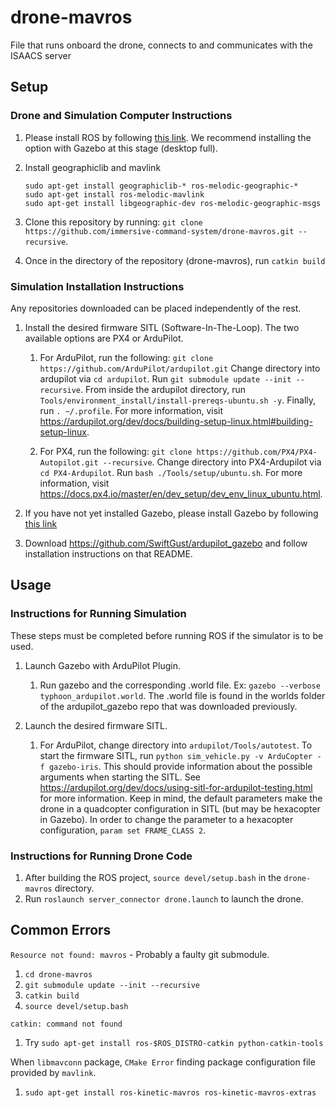 # drone-mavros
File that runs onboard the drone, connects to and communicates with the ISAACS server

## Setup
### Drone and Simulation Computer Instructions

1. Please install ROS by following [this link](http://wiki.ros.org/melodic/Installation). We recommend installing the option with Gazebo at this stage (desktop full).

2. Install geographiclib and mavlink
    ```
    sudo apt-get install geographiclib-* ros-melodic-geographic-*  
    sudo apt-get install ros-melodic-mavlink
    sudo apt-get install libgeographic-dev ros-melodic-geographic-msgs
    ```
   
3. Clone this repository by running: `git clone https://github.com/immersive-command-system/drone-mavros.git --recursive`.

4. Once in the directory of the repository (drone-mavros), run `catkin build`

### Simulation Installation Instructions
Any repositories downloaded can be placed independently of the rest.
1. Install the desired firmware SITL (Software-In-The-Loop). The two available options are PX4 or ArduPilot.
    1. For ArduPilot, run the following: `git clone https://github.com/ArduPilot/ardupilot.git`
    Change directory into ardupilot via `cd ardupilot`. Run `git submodule update --init --recursive`. 
    From inside the ardupilot directory, run `Tools/environment_install/install-prereqs-ubuntu.sh -y`. Finally,
    run `. ~/.profile`. For more information, visit https://ardupilot.org/dev/docs/building-setup-linux.html#building-setup-linux.
    
    2. For PX4, run the following: `git clone https://github.com/PX4/PX4-Autopilot.git --recursive`.
    Change directory into PX4-Ardupilot via `cd PX4-Ardupilot`. Run `bash ./Tools/setup/ubuntu.sh`.
    For more information, visit https://docs.px4.io/master/en/dev_setup/dev_env_linux_ubuntu.html.
    
2. If you have not yet installed Gazebo, please install Gazebo by following [this link](http://gazebosim.org/tutorials?tut=install_ubuntu&cat=install)

3. Download https://github.com/SwiftGust/ardupilot_gazebo and follow installation instructions on that README.

## Usage
### Instructions for Running Simulation
These steps must be completed before running ROS if the simulator is to be used.
1. Launch Gazebo with ArduPilot Plugin.
    1. Run gazebo and the corresponding .world file. Ex: `gazebo --verbose typhoon_ardupilot.world`.
    The .world file is found in the worlds folder of the ardupilot_gazebo repo that was downloaded previously.
    
2. Launch the desired firmware SITL.  
    1. For ArduPilot, change directory into `ardupilot/Tools/autotest`. 
    To start the firmware SITL, run `python sim_vehicle.py -v ArduCopter -f gazebo-iris`. 
    This should provide information about the possible arguments when starting the SITL.
    See https://ardupilot.org/dev/docs/using-sitl-for-ardupilot-testing.html for more information.
    Keep in mind, the default parameters make the drone in a quadcopter configuration in SITL (but may be hexacopter in Gazebo).
    In order to change the parameter to a hexacopter configuration, `param set FRAME_CLASS 2`.
    
### Instructions for Running Drone Code
1. After building the ROS project, `source devel/setup.bash` in the `drone-mavros` directory.
2. Run `roslaunch server_connector drone.launch` to launch the drone.

## Common Errors
`Resource not found: mavros` - Probably a faulty git submodule.
1. `cd drone-mavros`
2. `git submodule update --init --recursive`
3. `catkin build`
4. `source devel/setup.bash`

`catkin: command not found`
1. Try `sudo apt-get install ros-$ROS_DISTRO-catkin python-catkin-tools`
    
When `libmavconn` package, `CMake Error` finding package configuration file provided by `mavlink`.
1. `sudo apt-get install ros-kinetic-mavros ros-kinetic-mavros-extras`

